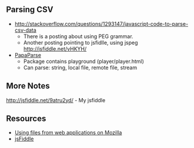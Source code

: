 



## Parsing CSV

* http://stackoverflow.com/questions/1293147/javascript-code-to-parse-csv-data
  * There is a posting about using PEG grammar.
  * Another posting pointing to jsfidlle, using jspeg http://jsfiddle.net/vHKYH/
* [PapaParse](http://papaparse.com/)
  * Package contains playground (player/player.html)
  * Can parse: string, local file, remote file, stream
  
## More Notes

http://jsfiddle.net/9atru2yd/ - My jsfiddle


## Resources

* [Using files from web applications on Mozilla](https://developer.mozilla.org/en-US/docs/Using_files_from_web_applications)
* [jsFiddle](http://jsfiddle.net/)

